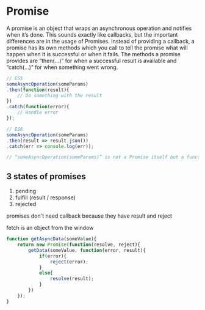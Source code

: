 # Promise

A promise is an object that wraps an asynchronous operation and notifies when it’s done. This sounds exactly like callbacks, but the important differences are in the usage of Promises. Instead of providing a callback, a promise has its own methods which you call to tell the promise what will happen when it is successful or when it fails. The methods a promise provides are “then(…)” for when a successful result is available and “catch(…)” for when something went wrong.

```javascript
// ES5
someAsyncOperation(someParams)
.then(function(result){
    // Do something with the result
})
.catch(function(error){
    // Handle error
});

// ES6
someAsyncOperation(someParams)
.then(result => result.json())
.catch(err => console.log(err));

// “someAsyncOperation(someParams)” is not a Promise itself but a function that returns a Promise
```

## 3 states of promises

1. pending
2. fulfill (result / response)
3. rejected

promises don't need callback because they have result and reject


fetch is an object from the window



```javascript
function getAsyncData(someValue){
    return new Promise(function(resolve, reject){
        getData(someValue, function(error, result){
            if(error){
                reject(error);
            }
            else{
                resolve(result);
            }
        })
    });
}
```

